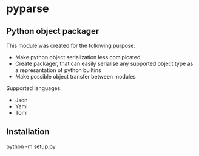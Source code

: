 # pyparse

## Python object packager

This module was created for the following purpose:

- Make python object serialization less comlpicated
- Create packager, that can easily serialise any supported object type as a represantation of python builtins
- Make possible object transfer between modules

Supported languages:

- Json
- Yaml
- Toml 

## Installation 

python -m setup.py 